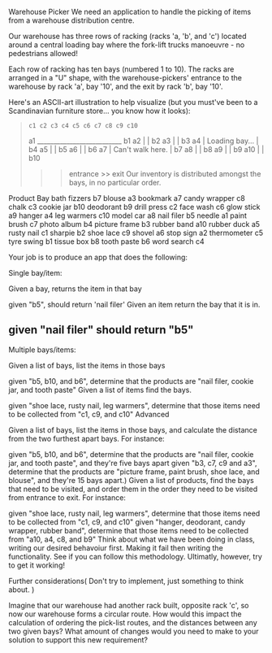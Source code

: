 Warehouse Picker
We need an application to handle the picking of items from a warehouse distribution centre.

Our warehouse has three rows of racking (racks 'a, 'b', and 'c') located around a central loading bay where the fork-lift trucks manoeuvre - no pedestrians allowed!

Each row of racking has ten bays (numbered 1 to 10). The racks are arranged in a "U" shape, with the warehouse-pickers' entrance to the warehouse by rack 'a', bay '10', and the exit by rack 'b', bay '10'.

Here's an ASCII-art illustration to help visualize (but you must've been to a Scandinavian furniture store... you know how it looks):

>     c1 c2 c3 c4 c5 c6 c7 c8 c9 c10
>
> a1    __________________________   b1
> a2   |                         |   b2
> a3   |                         |   b3
> a4   | Loading bay...          |   b4
> a5   |                         |   b5
> a6   |                         |   b6
> a7   | Can't walk here.        |   b7
> a8   |                         |   b8
> a9   |                         |   b9
> a10  |                         |   b10
>
> >> entrance                     >> exit
Our inventory is distributed amongst the bays, in no particular order.

Product Bay
bath fizzers  b7
blouse  a3
bookmark  a7
candy wrapper c8
chalk c3
cookie jar  b10
deodorant b9
drill press c2
face wash c6
glow stick  a9
hanger  a4
leg warmers c10
model car a8
nail filer  b5
needle  a1
paint brush c7
photo album b4
picture frame b3
rubber band a10
rubber duck a5
rusty nail  c1
sharpie b2
shoe lace c9
shovel  a6
stop sign a2
thermometer c5
tyre swing  b1
tissue box  b8
tooth paste b6
word search c4

Your job is to produce an app that does the following:

Single bay/item:

Given a bay, returns the item in that bay

given "b5", should return 'nail filer'
Given an item return the bay that it is in.

given "nail filer" should return "b5"
-----
Multiple bays/items:

Given a list of bays, list the items in those bays

given "b5, b10, and b6", determine that the products are "nail filer, cookie jar, and tooth paste"
Given a list of items find the bays.

given "shoe lace, rusty nail, leg warmers", determine that those items need to be collected from "c1, c9, and c10"
Advanced

Given a list of bays, list the items in those bays, and calculate the distance from the two furthest apart bays. For instance:

given "b5, b10, and b6", determine that the products are "nail filer, cookie jar, and tooth paste", and they're five bays apart
given "b3, c7, c9 and a3", determine that the products are "picture frame, paint brush, shoe lace, and blouse", and they're 15 bays apart.)
Given a list of products, find the bays that need to be visited, and order them in the order they need to be visited from entrance to exit. For instance:

given "shoe lace, rusty nail, leg warmers", determine that those items need to be collected from "c1, c9, and c10"
given "hanger, deodorant, candy wrapper, rubber band", determine that those items need to be collected from "a10, a4, c8, and b9"
Think about what we have been doing in class, writing our desired behavoiur first. Making it fail then writing the functionality. See if you can follow this methodology. Ultimatly, however, try to get it working!

Further considerations( Don't try to implement, just something to think about. )

Imagine that our warehouse had another rack built, opposite rack 'c', so now our warehouse forms a circular route. How would this impact the calculation of ordering the pick-list routes, and the distances between any two given bays? What amount of changes would you need to make to your solution to support this new requirement?